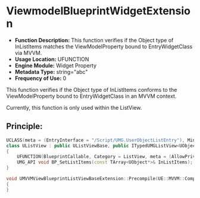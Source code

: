 # ViewmodelBlueprintWidgetExtension

- **Function Description:** This function verifies if the Object type of InListItems matches the ViewModelProperty bound to EntryWidgetClass via MVVM.
- **Usage Location:** UFUNCTION
- **Engine Module:** Widget Property
- **Metadata Type:** string="abc"
- **Frequency of Use:** 0

This function verifies if the Object type of InListItems conforms to the ViewModelProperty bound to EntryWidgetClass in an MVVM context.

Currently, this function is only used within the ListView.

## Principle:

```cpp
UCLASS(meta = (EntryInterface = "/Script/UMG.UserObjectListEntry"), MinimalAPI)
class UListView : public UListViewBase, public ITypedUMGListView<UObject*>
{
	UFUNCTION(BlueprintCallable, Category = ListView, meta = (AllowPrivateAccess = true, DisplayName = "Set List Items", ViewmodelBlueprintWidgetExtension = "EntryViewModel"))
	UMG_API void BP_SetListItems(const TArray<UObject*>& InListItems);
}

void UMVVMViewBlueprintListViewBaseExtension::Precompile(UE::MVVM::Compiler::IMVVMBlueprintViewPrecompile* Compiler, UWidgetBlueprintGeneratedClass* Class)
{
}
```
